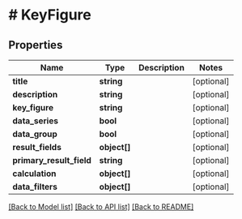 # # KeyFigure

## Properties

Name | Type | Description | Notes
------------ | ------------- | ------------- | -------------
**title** | **string** |  | [optional]
**description** | **string** |  | [optional]
**key_figure** | **string** |  | [optional]
**data_series** | **bool** |  | [optional]
**data_group** | **bool** |  | [optional]
**result_fields** | **object[]** |  | [optional]
**primary_result_field** | **string** |  | [optional]
**calculation** | **object[]** |  | [optional]
**data_filters** | **object[]** |  | [optional]

[[Back to Model list]](../../README.md#models) [[Back to API list]](../../README.md#endpoints) [[Back to README]](../../README.md)
